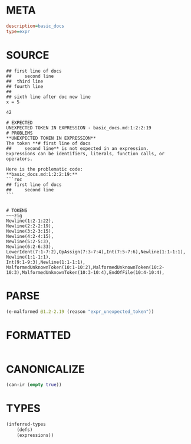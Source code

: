 # META
~~~ini
description=basic_docs
type=expr
~~~
# SOURCE
~~~roc
## first line of docs
##     second line
##  third line
## fourth line
##
## sixth line after doc new line
x = 5

42
~~~
~~~
# EXPECTED
UNEXPECTED TOKEN IN EXPRESSION - basic_docs.md:1:2:2:19
# PROBLEMS
**UNEXPECTED TOKEN IN EXPRESSION**
The token **# first line of docs
##     second line** is not expected in an expression.
Expressions can be identifiers, literals, function calls, or operators.

Here is the problematic code:
**basic_docs.md:1:2:2:19:**
```roc
## first line of docs
##     second line
```


# TOKENS
~~~zig
Newline(1:2-1:22),
Newline(2:2-2:19),
Newline(3:2-3:15),
Newline(4:2-4:15),
Newline(5:2-5:3),
Newline(6:2-6:33),
LowerIdent(7:1-7:2),OpAssign(7:3-7:4),Int(7:5-7:6),Newline(1:1-1:1),
Newline(1:1-1:1),
Int(9:1-9:3),Newline(1:1-1:1),
MalformedUnknownToken(10:1-10:2),MalformedUnknownToken(10:2-10:3),MalformedUnknownToken(10:3-10:4),EndOfFile(10:4-10:4),
~~~
# PARSE
~~~clojure
(e-malformed @1.2-2.19 (reason "expr_unexpected_token"))
~~~
# FORMATTED
~~~roc

~~~
# CANONICALIZE
~~~clojure
(can-ir (empty true))
~~~
# TYPES
~~~clojure
(inferred-types
	(defs)
	(expressions))
~~~
